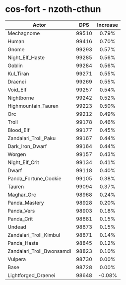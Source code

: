 # cos-fort - nzoth-cthun
| Actor | DPS | Increase |
|---|:---:|:---:|
|Mechagnome|99510|0.79%|
|Human|99416|0.70%|
|Gnome|99293|0.57%|
|Night_Elf_Haste|99285|0.56%|
|Goblin|99284|0.56%|
|Kul_Tiran|99271|0.55%|
|Draenei|99269|0.55%|
|Void_Elf|99257|0.54%|
|Nightborne|99242|0.52%|
|Highmountain_Tauren|99223|0.50%|
|Orc|99212|0.49%|
|Troll|99178|0.46%|
|Blood_Elf|99177|0.45%|
|Zandalari_Troll_Paku|99167|0.44%|
|Dark_Iron_Dwarf|99164|0.44%|
|Worgen|99157|0.43%|
|Night_Elf_Crit|99134|0.41%|
|Dwarf|99118|0.40%|
|Panda_Fortune_Cookie|99105|0.38%|
|Tauren|99094|0.37%|
|Maghar_Orc|98968|0.24%|
|Panda_Mastery|98928|0.20%|
|Panda_Vers|98903|0.18%|
|Panda_Crit|98881|0.15%|
|Undead|98873|0.15%|
|Zandalari_Troll_Kimbul|98871|0.14%|
|Panda_Haste|98845|0.12%|
|Zandalari_Troll_Bwonsamdi|98823|0.10%|
|Vulpera|98730|0.00%|
|Base|98728|0.00%|
|Lightforged_Draenei|98648|-0.08%|
